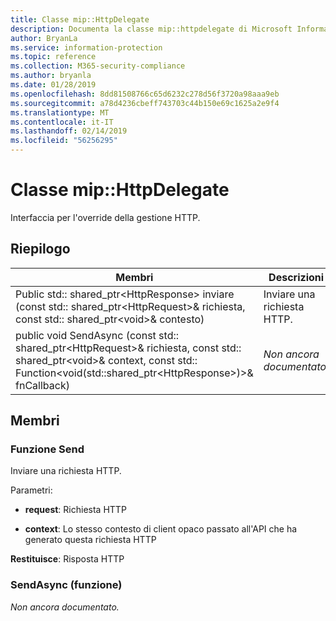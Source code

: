 ```yaml
---
title: Classe mip::HttpDelegate
description: Documenta la classe mip::httpdelegate di Microsoft Information Protection (MIP) SDK.
author: BryanLa
ms.service: information-protection
ms.topic: reference
ms.collection: M365-security-compliance
ms.author: bryanla
ms.date: 01/28/2019
ms.openlocfilehash: 8dd81508766c65d6232c278d56f3720a98aaa9eb
ms.sourcegitcommit: a78d4236cbeff743703c44b150e69c1625a2e9f4
ms.translationtype: MT
ms.contentlocale: it-IT
ms.lasthandoff: 02/14/2019
ms.locfileid: "56256295"
---
```

# <a name="class-miphttpdelegate"></a>Classe mip::HttpDelegate 
Interfaccia per l'override della gestione HTTP.
  
## <a name="summary"></a>Riepilogo
 Membri                        | Descrizioni                                
--------------------------------|---------------------------------------------
Public std:: shared_ptr\<HttpResponse\> inviare (const std:: shared_ptr\<HttpRequest\>& richiesta, const std:: shared_ptr\<void\>& contesto)  |  Inviare una richiesta HTTP.
public void SendAsync (const std:: shared_ptr\<HttpRequest\>& richiesta, const std:: shared_ptr\<void\>& context, const std:: Function\<void(std::shared_ptr\<HttpResponse\>)\>& fnCallback)  | _Non ancora documentato._
  
## <a name="members"></a>Membri
  
### <a name="send-function"></a>Funzione Send
Inviare una richiesta HTTP.

Parametri:  
* **request**: Richiesta HTTP 


* **context**: Lo stesso contesto di client opaco passato all'API che ha generato questa richiesta HTTP



  
**Restituisce**: Risposta HTTP
  
### <a name="sendasync-function"></a>SendAsync (funzione)
_Non ancora documentato._
